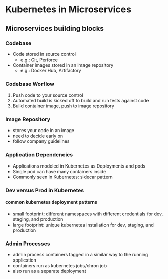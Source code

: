 # Kubernetes in Microservices
## Microservices building blocks
### Codebase
- Code stored in source control
  - e.g.: Git, Perforce
- Container images stored in an image repository
  - e.g.: Docker Hub, Artifactory
### Codebase Worflow
1. Push code to your source control
2. Automated build is kicked off to build and run tests against code
3. Build container image, push to image repository
### Image Repository
- stores your code in an image
- need to decide early on
- follow company guidelines
### Application Dependencies
- Applications modeled in Kubernetes as Deployments and pods
- Single pod can have many containers inside
- Commonly seen in Kubernetes: sidecar pattern
### Dev versus Prod in Kubernetes
#### common kubernetes deployment patterns
- small footprint: different namespaces with different credentials for dev, staging, and production
- large footprint: unique kubernetes installation for dev, staging, and production
### Admin Processes
- admin process containers tagged in a similar way to the running application
- containers run as kubernetes jobs/chron job
- also run as a separate deployment
